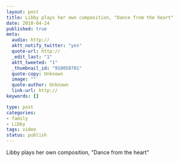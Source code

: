 ```yaml
--- 
layout: post
title: Libby plays her own composition, "Dance from the heart"
date: 2010-04-24
published: true
meta: 
  audio: http://
  aktt_notify_twitter: "yes"
  quote-url: http://
  _edit_last: "1"
  aktt_tweeted: "1"
  _thumbnail_id: "910058701"
  quote-copy: Unknown
  image: ""
  quote-author: Unknown
  link-url: http://
keywords: []

type: post
categories: 
- family
- Libby
tags: video
status: publish
---
```

Libby plays her own composition, "Dance from the heart"


